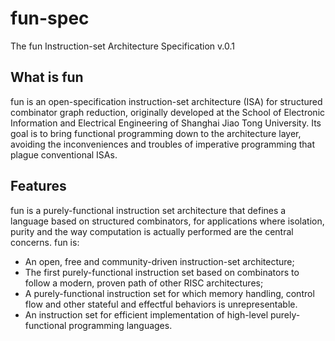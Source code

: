 # fun-spec
The fun Instruction-set Architecture Specification v.0.1

## What is fun

fun is an open-specification instruction-set architecture (ISA) for structured combinator graph reduction, originally developed at the School of Electronic Information and Electrical Engineering of Shanghai Jiao Tong University. Its goal is to bring functional programming down to the architecture layer, avoiding the inconveniences and troubles of imperative programming that plague conventional ISAs.

## Features
fun is a purely-functional instruction set architecture that defines a language based on
structured combinators, for applications where isolation, purity and the way computation
is actually performed are the central concerns. fun is:
* An open, free and community-driven instruction-set architecture;
* The first purely-functional instruction set based on combinators to follow a modern,
proven path of other RISC architectures;
* A purely-functional instruction set for which memory handling, control flow and other
stateful and effectful behaviors is unrepresentable.
* An instruction set for efficient implementation of high-level purely-functional programming languages.


